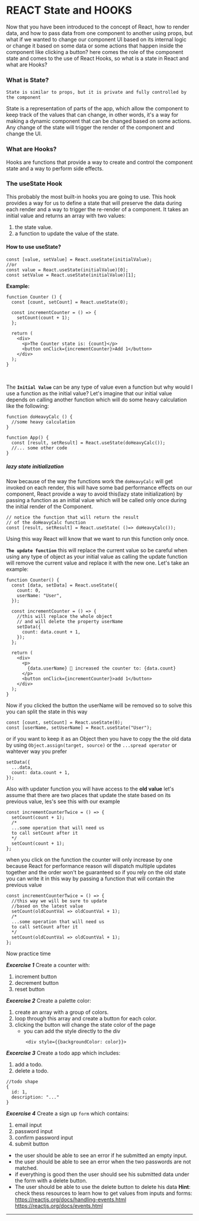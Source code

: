 # REACT State and HOOKS

Now that you have been introduced to the concept of React, how to render data, and how to pass data from one component to another using props, but what if we wanted to change our component UI based on its internal logic or change it based on some data or some actions that happen inside the component like clicking a button? here comes the role of the component state and comes to the use of React Hooks, so what is a state in React and what are Hooks?

### What is State?
`State is similar to props, but it is private and fully controlled by the component`

State is a representation of parts of the app, which allow the component to keep track of the values that can change, in other words, it's a way for making a dynamic component that can be changed based on some actions.
Any change of the state will trigger the render of the component and change the UI.


### What are Hooks?
Hooks are functions that provide a way to create and control the component state and a way to perform side effects.

### The useState Hook
This probably the most built-in hooks you are going to use. This hook provides a way for us to define a state that will preserve the data during each render and a way to trigger the re-render of a component. It takes an initial value and returns an array with two values:
1. the state value.
2. a function to update the value of the state.

#### How to use useState?

```javascript=
const [value, setValue] = React.useState(initialValue);
//or
const value = React.useState(initialValue)[0];
const setValue = React.useState(initialValue)[1];
```

**Example:** 

```javascript=
function Counter () {
  const [count, setCount] = React.useState(0);

  const incrementCounter = () => {
    setCount(count + 1);
  };
    
  return (
    <div>
      <p>The Counter state is: {count}</p>
      <button onClick={incrementCounter}>Add 1</button>
    </div>
  );
}
```
<br>

The **`Initial Value`** can be any type of value even a function but why would I use a function as the initial value?
Let's imagine that our initial value depends on calling another function which will do some heavy calculation like the following:

```javascript=
function doHeavyCalc () {
  //some heavy calculation
}

function App() {
  const [result, setResult] = React.useState(doHeavyCalc());
  //... some other code
}
```
##### lazy state initialization
Now because of the way the functions work the `doHeavyCalc` will get invoked on each render, this will have some bad performance effects on our component, React provide a way to avoid this(lazy state initialization) by passing a function as an initial value which will be called only once during the initial render of the Component.

```javascript=
// notice the function that will return the result
// of the doHeavyCalc function
const [result, setResult] = React.useState( ()=> doHeavyCalc());
```

Using this way React will know that we want to run this function only once.

**`The update function`** this will replace the current value so be careful when using any type of object as your initial value as calling the update function will remove the current value and replace it with the new one.
Let's take an example:

```javascript=
function Counter() {
  const [data, setData] = React.useState({
    count: 0,
    userName: "User",
  });

  const incrementCounter = () => {
    //this will replace the whole object
    // and will delete the property userName
    setData({
      count: data.count + 1,
    });
  };

  return (
    <div>
      <p>
        {data.userName} 👤 increased the counter to: {data.count}
      </p>
      <button onClick={incrementCounter}>add 1</button>
    </div>
  );
}

```

Now if you clicked the button the userName will be removed so to solve this you can split the state in this way
```javascript=
const [count, setCount] = React.useState(0);
const [userName, setUserName] = React.useState("User");
```
or if you want to keep it as an Object then you have to copy the the old data by using `Object.assign(target, source)` or the `...spread operator` or wahtever way you prefer
```javascript=
setData({
  ...data,
  count: data.count + 1,
});
```

Also with updater function you will have access to the **old value** let's assume that there are two places that update the state based on its previous value, les's see this with our example

```javascript=
const incrementCounterTwice = () => {
  setCount(count + 1);
  /*
  ...some operation that will need us
  to call setCount after it
  */
  setCount(count + 1);
};
```

when you click on the function the counter will only increase by one because React for performance reason will dispatch multiple updates together and the order won't be guaranteed so if you rely on the old state you can write it in this way by passing a function that will contain the previous value

```javascript=
const incrementCounterTwice = () => {
  //this way we will be sure to update
  //based on the latest value
  setCount(oldCountVal => oldCountVal + 1);
  /*
  ...some operation that will need us
  to call setCount after it
  */
  setCount(oldCountVal => oldCountVal + 1);
};
```

Now practice time

***Excercise 1***
Create a counter with: 
1. increment button
2. decrement button
3. reset button

***Excercise 2***
Create a palette color:
1. create an array with a group of colors.
2. loop through this array and create a button for each color.
3. clicking the button will change the state color of the page
    - you can add the style directly to the div 
    ```jsx=
        <div style={{backgroundColor: color}}>
    ```



***Excercise 3***
Create a todo app which includes:
1. add a todo.
2. delete a todo.
```javascript=
//todo shape
{
  id: 1,
  description: "..."
}
```
***Excercise 4***
Create a sign up `form` which contains:
1. email input
1. password input
1. confirm password input
1. submit button
- the user should be able to see an error if he submitted an empty input.
- the user should be able to see an error when the two passwords are not matched.
- if everything is good then the user should see his submitted data under the form with a delete button.
- The user should be able to use the delete button to delete his data
**Hint**: check thess resources to learn how to get values from inputs and forms:
https://reactjs.org/docs/handling-events.html
https://reactjs.org/docs/events.html


---